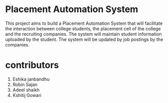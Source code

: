 # Placement Automation System
 This project aims to build a Placement Automation System that will facilitate the interaction between college students, the placement cell of the college and the recruiting companies. The system will maintain student information uploaded by the student. The system will be updated by job postings by the companies.


# contributors
1. Eshika janbandhu
2. Robin Sajan
3. Adeel shaikh
4. Kshitij Gowari
